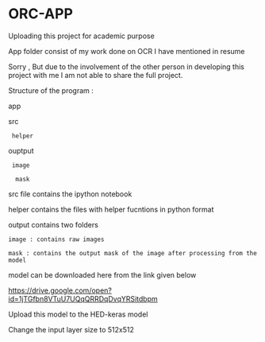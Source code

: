 # ORC-APP
Uploading this project for academic purpose

App folder consist of my work done on OCR I have mentioned in resume 

Sorry , But due to the involvement of the other person in developing this project with me I am not able to share the full project. 

Structure of the program :

app

  src
  
     helper
     
  ouptput
  
     image
     
      mask

src file contains the ipython notebook 

helper contains the files with helper fucntions in python format 

output contains two folders  

	image : contains raw images
	
	mask : contains the output mask of the image after processing from the model 
	

model can be downloaded here from the link given below 

https://drive.google.com/open?id=1jTGfbn8VTuU7UQqQRRDqDvqYRSitdbpm

Upload this model to the HED-keras model 

Change the input layer size to 512x512    
